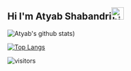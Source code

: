 ## Hi I'm Atyab Shabandri<img src="https://user-images.githubusercontent.com/1303154/88677602-1635ba80-d120-11ea-84d8-d263ba5fc3c0.gif" width="28px" alt="hi">



![Atyab's github stats](https://github-readme-stats.vercel.app/api?username=atyabshabandri&show_icons=true&theme=dark))

[![Top Langs](https://github-readme-stats.vercel.app/api/top-langs/?username=atyabshabandri&theme=dark)](https://github.com/anuraghazra/github-readme-stats)

![visitors](https://visitor-badge.glitch.me/badge?page_id=atyabshabandri.atyabshabandri)












